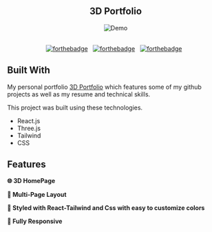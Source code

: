 <h2 align="center">
  3D Portfolio<br/>
</h2>
<div align="center">
  <img alt="Demo" src="" />
</div>

<br/>

<center>

[![forthebadge](https://forthebadge.com/images/badges/built-with-love.svg)](https://forthebadge.com) &nbsp;
[![forthebadge](https://forthebadge.com/images/badges/made-with-javascript.svg)](https://forthebadge.com) &nbsp;
[![forthebadge](https://forthebadge.com/images/badges/open-source.svg)](https://forthebadge.com) &nbsp;


</center>

## Built With

My personal portfolio <a href="https://daris-3d-portfolio.netlify.app" target="_blank">3D Portfolio</a> which features some of my github projects as well as my resume and technical skills.<br/>

This project was built using these technologies.

- React.js
- Three.js
- Tailwind
- CSS

## Features

**🌐 3D HomePage**

**📖 Multi-Page Layout**

**🎨 Styled with React-Tailwind and Css with easy to customize colors**

**📱 Fully Responsive**
